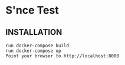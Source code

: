 # S'nce Test

## INSTALLATION

```
run docker-compose build
run docker-compose up
Point your browser to http://localhost:8080
```
